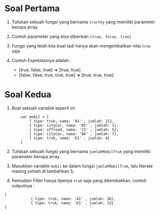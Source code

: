 # Soal Pertama

1. Tuliskan sebuah fungsi yang bernama  `trurthy` yang memiliki parameter berupa array

2. Contoh parameter yang bisa diberikan `[true, false, true]`

3. Fungsi yang telah kita buat tadi hanya akan mengembalikan nilai `true` saja

4. Contoh Expektasinya adalah:
    * [true, false, true] => [true, true]
    * [false, false, true, true, true] => [true, true, true]


# Soal Kedua

1. Buat sebuah variable seperti ini 
    ```
        var mobil = [ 
            { tipe: truk, nama: 'A1' , jumlah: 21},
            { tipe: cityCar, nama: 'B3' , jumlah: 1},
            { tipe: offroad, nama: 'C5' , jumlah: 5},
            { tipe: cityCar, nama: 'D6' , jumlah: 7},
            { tipe: truk, nama: 'E1' , jumlah: 8}
        ]
    ```

2. Tuliskan sebuah fungsi yang bernama  `jumlahMobilTruk` yang memiliki parameter berupa array

3. Masukkan variable `mobil` ke dalam fungsi `jumlahMobilTruk`, lalu literate  masing jumlah di tambahkan 5,

4. Kemudian Filter hanya tipenya `truk` saja yang dikembalikan, contoh outputnya :

```
[ 
            { tipe: truk, nama: 'A1' , jumlah: 26},
            { tipe: truk, nama: 'E1' , jumlah: 13}
]
